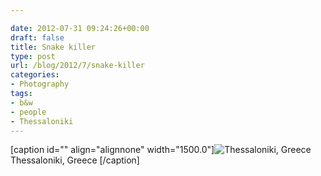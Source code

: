 ```yaml
---

date: 2012-07-31 09:24:26+00:00
draft: false
title: Snake killer
type: post
url: /blog/2012/7/snake-killer
categories:
- Photography
tags:
- b&w
- people
- Thessaloniki
---
```


[caption id="" align="alignnone" width="1500.0"]![ Thessaloniki, Greece ](/images/2012-07-31-20127snake-killer/20120718-R0011231.jpg)
 Thessaloniki, Greece [/caption]
